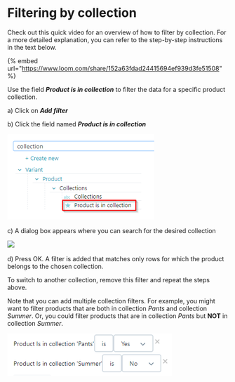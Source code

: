 # Filtering by collection

Check out this quick video for an overview of how to filter by collection. For a more detailed explanation, you can refer to the step-by-step instructions in the text below.

{% embed url="https://www.loom.com/share/152a63fdad24415694ef939d3fe51508" %}

Use the field _**Product is in collection**_ to filter the data for a specific product collection.

a) Click on _**Add filter**_

b) Click the field named _**Product is in collection**_

![](<../.gitbook/assets/image (46).png>)

c) A dialog box appears where you can search for the desired collection

![](https://s3.amazonaws.com/helpscout.net/docs/assets/5d10592804286305cb87965e/images/5ede1e422c7d3a10cba88b36/file-PiWw4PkVY0.png)

d) Press OK. A filter is added that matches only rows for which the product belongs to the chosen collection.

To switch to another collection, remove this filter and repeat the steps above.

Note that you can add multiple collection filters. For example, you might want to filter products that are both in collection _Pants_ and collection _Summer_. Or, you could filter products that are in collection _Pants_ but **NOT** in collection _Summer_.

![](<../.gitbook/assets/image (47).png>)
